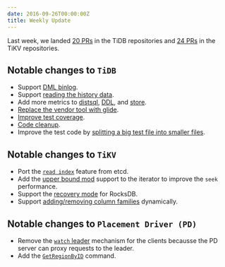 ```yaml
---
date: 2016-09-26T00:00:00Z
title: Weekly Update
---
```


Last week, we landed [20 PRs](https://github.com/pingcap/tidb/pulls?utf8=%E2%9C%93&q=is%3Apr%20is%3Amerged%20merged%3A2016-09-19..2016-09-25%20) in the TiDB repositories and [24 PRs](https://github.com/search?utf8=%E2%9C%93&q=repo%3Apingcap%2Ftikv+repo%3Apingcap%2Fpd+is%3Apr+is%3Amerged+merged%3A2016-09-19..2016-09-25&type=Issues&ref=searchresults) in the TiKV repositories.

## Notable changes to `TiDB`

+ Support [DML binlog](https://github.com/pingcap/tidb/pull/1660).
+ Support [reading the history data](https://github.com/pingcap/tidb/pull/1734).
+ Add more metrics to [distsql](https://github.com/pingcap/tidb/pull/1737), [DDL](https://github.com/pingcap/tidb/pull/1738), and [store](https://github.com/pingcap/tidb/pull/1741).
+ [Replace the vendor tool with glide](https://github.com/pingcap/tidb/pull/1743).
+ [Improve test coverage](https://github.com/pingcap/tidb/pull/1723).
+ [Code cleanup](https://github.com/pingcap/tidb/pull/1745).
+ Improve the test code by [splitting a big test file into smaller files](https://github.com/pingcap/tidb/pull/1757).

## Notable changes to `TiKV`

+ Port the [`read index`](https://github.com/pingcap/tikv/pull/1032) feature from etcd.
+ Add the [upper bound mod](https://github.com/pingcap/tikv/pull/1060) support to the iterator to improve the `seek` performance.
+ Support the [recovery mode](https://github.com/pingcap/tikv/pull/1069) for RocksDB.
+ Support [adding/removing column families](https://github.com/pingcap/tikv/pull/1098) dynamically.


## Notable changes to `Placement Driver (PD)`

+ Remove the [`watch` leader](https://github.com/pingcap/pd/pull/327) mechanism for the clients becausse the PD server can proxy requests to the leader.
+ Add the [`GetRegionByID`](https://github.com/pingcap/pd/pull/329) command.
